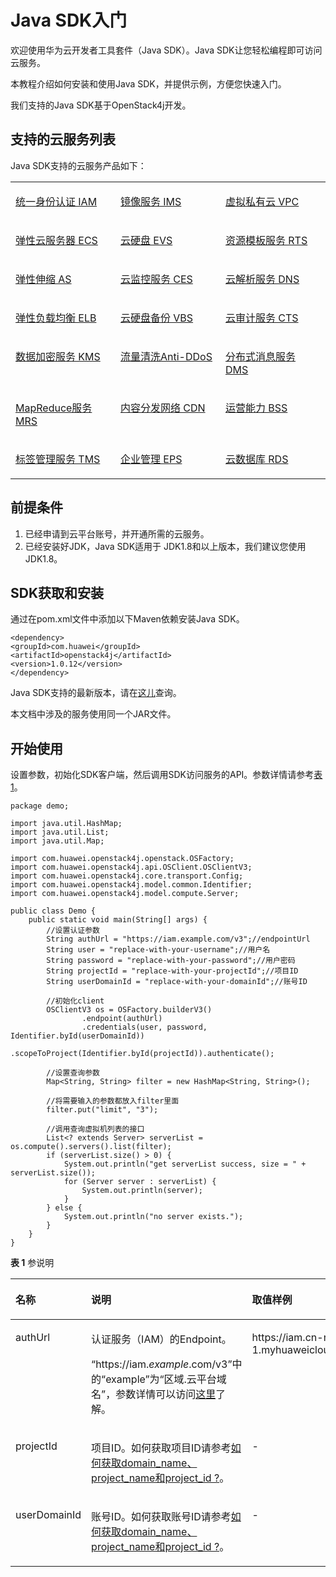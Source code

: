 # Java SDK入门<a name="sdk_01_0002"></a>

欢迎使用华为云开发者工具套件（Java SDK）。Java SDK让您轻松编程即可访问云服务。

本教程介绍如何安装和使用Java SDK，并提供示例，方便您快速入门。

我们支持的Java SDK基于OpenStack4j开发。

## 支持的云服务列表<a name="section17155134542410"></a>

Java SDK支持的云服务产品如下：

<a name="table1848320466268"></a>
<table><tbody><tr id="row048394632610"><td class="cellrowborder" valign="top" width="33.33333333333333%"><p id="p548314642615"><a name="p548314642615"></a><a name="p548314642615"></a><a href="IAM-Java-SDK示例.md">统一身份认证 IAM</a></p>
</td>
<td class="cellrowborder" valign="top" width="33.33333333333333%"><p id="p15483746112620"><a name="p15483746112620"></a><a name="p15483746112620"></a><a href="IMS-Java-SDK示例.md">镜像服务 IMS</a></p>
</td>
<td class="cellrowborder" valign="top" width="33.33333333333333%"><p id="p184834466266"><a name="p184834466266"></a><a name="p184834466266"></a><a href="VPC-Java-SDK示例.md">虚拟私有云 VPC</a></p>
</td>
</tr>
<tr id="row848314616261"><td class="cellrowborder" valign="top" width="33.33333333333333%"><p id="p8483154672611"><a name="p8483154672611"></a><a name="p8483154672611"></a><a href="ECS-Java-SDK示例.md">弹性云服务器 ECS</a></p>
</td>
<td class="cellrowborder" valign="top" width="33.33333333333333%"><p id="p7483546112619"><a name="p7483546112619"></a><a name="p7483546112619"></a><a href="EVS-Java-SDK示例.md">云硬盘 EVS</a></p>
</td>
<td class="cellrowborder" valign="top" width="33.33333333333333%"><p id="p348313467267"><a name="p348313467267"></a><a name="p348313467267"></a><a href="RTS-Java-SDK示例.md">资源模板服务 RTS</a></p>
</td>
</tr>
<tr id="row0483114672619"><td class="cellrowborder" valign="top" width="33.33333333333333%"><p id="p6483646192611"><a name="p6483646192611"></a><a name="p6483646192611"></a><a href="AS-Java-SDK示例.md">弹性伸缩 AS</a></p>
</td>
<td class="cellrowborder" valign="top" width="33.33333333333333%"><p id="p134831346172620"><a name="p134831346172620"></a><a name="p134831346172620"></a><a href="CES-Java-SDK示例.md">云监控服务 CES</a></p>
</td>
<td class="cellrowborder" valign="top" width="33.33333333333333%"><p id="p1848384618269"><a name="p1848384618269"></a><a name="p1848384618269"></a><a href="DNS-Java-SDK示例.md">云解析服务 DNS</a></p>
</td>
</tr>
<tr id="row12483246172614"><td class="cellrowborder" valign="top" width="33.33333333333333%"><p id="p1348344616268"><a name="p1348344616268"></a><a name="p1348344616268"></a><a href="ELB-Java-SDK示例.md">弹性负载均衡 ELB</a></p>
</td>
<td class="cellrowborder" valign="top" width="33.33333333333333%"><p id="p648416460264"><a name="p648416460264"></a><a name="p648416460264"></a><a href="VBS-Java-SDK示例.md">云硬盘备份 VBS</a></p>
</td>
<td class="cellrowborder" valign="top" width="33.33333333333333%"><p id="p17484144618266"><a name="p17484144618266"></a><a name="p17484144618266"></a><a href="CTS-Java-SDK示例.md">云审计服务 CTS</a></p>
</td>
</tr>
<tr id="row1448484632611"><td class="cellrowborder" valign="top" width="33.33333333333333%"><p id="p448413469262"><a name="p448413469262"></a><a name="p448413469262"></a><a href="KMS-Java-SDK示例.md">数据加密服务 KMS</a></p>
</td>
<td class="cellrowborder" valign="top" width="33.33333333333333%"><p id="p104845462264"><a name="p104845462264"></a><a name="p104845462264"></a><a href="Anti-DDoS-Java-SDK示例.md">流量清洗Anti-DDoS</a></p>
</td>
<td class="cellrowborder" valign="top" width="33.33333333333333%"><p id="p94841746142617"><a name="p94841746142617"></a><a name="p94841746142617"></a><a href="DMS-Java-SDK示例.md">分布式消息服务 DMS</a></p>
</td>
</tr>
<tr id="row11484946192618"><td class="cellrowborder" valign="top" width="33.33333333333333%"><p id="p3484346192613"><a name="p3484346192613"></a><a name="p3484346192613"></a><a href="MRS-Java-SDK示例.md">MapReduce服务 MRS</a></p>
</td>
<td class="cellrowborder" valign="top" width="33.33333333333333%"><p id="p174841446102618"><a name="p174841446102618"></a><a name="p174841446102618"></a><a href="CDN-Java-SDK示例.md">内容分发网络 CDN</a></p>
</td>
<td class="cellrowborder" valign="top" width="33.33333333333333%"><p id="p14518132417166"><a name="p14518132417166"></a><a name="p14518132417166"></a><a href="BSS-Java-SDK示例.md">运营能力 BSS</a></p>
</td>
</tr>
<tr id="row283900132410"><td class="cellrowborder" valign="top" width="33.33333333333333%"><p id="p684012062411"><a name="p684012062411"></a><a name="p684012062411"></a><a href="TMS-Java-SDK示例.md">标签管理服务 TMS</a></p>
</td>
<td class="cellrowborder" valign="top" width="33.33333333333333%"><p id="p3713185403415"><a name="p3713185403415"></a><a name="p3713185403415"></a><a href="EPS-Java-SDK示例.md">企业管理 EPS</a></p>
</td>
<td class="cellrowborder" valign="top" width="33.33333333333333%"><p id="p784020102415"><a name="p784020102415"></a><a name="p784020102415"></a><a href="RDS-Java-SDK示例.md">云数据库 RDS</a></p>
</td>
</tr>
</tbody>
</table>

## 前提条件<a name="section8152279"></a>

1.  已经申请到云平台账号，并开通所需的云服务。
2.  已经安装好JDK，Java SDK适用于 JDK1.8和以上版本，我们建议您使用 JDK1.8。

## SDK获取和安装<a name="section44512540161625"></a>

通过在pom.xml文件中添加以下Maven依赖安装Java SDK。

```
<dependency>
<groupId>com.huawei</groupId>
<artifactId>openstack4j</artifactId>
<version>1.0.12</version>
</dependency>
```

Java SDK支持的最新版本，请在[这儿](https://mvnrepository.com/artifact/com.huawei/openstack4j)查询。

本文档中涉及的服务使用同一个JAR文件。

## 开始使用<a name="section15818615161648"></a>

设置参数，初始化SDK客户端，然后调用SDK访问服务的API。参数详情请参考[表1](#table4561115173218)。

```
package demo;

import java.util.HashMap;
import java.util.List;
import java.util.Map;

import com.huawei.openstack4j.openstack.OSFactory;
import com.huawei.openstack4j.api.OSClient.OSClientV3;
import com.huawei.openstack4j.core.transport.Config;
import com.huawei.openstack4j.model.common.Identifier;
import com.huawei.openstack4j.model.compute.Server;

public class Demo {
    public static void main(String[] args) {
        //设置认证参数
        String authUrl = "https://iam.example.com/v3";//endpointUrl
        String user = "replace-with-your-username";//用户名
        String password = "replace-with-your-password";//用户密码
        String projectId = "replace-with-your-projectId";//项目ID
        String userDomainId = "replace-with-your-domainId";//账号ID

        //初始化client
        OSClientV3 os = OSFactory.builderV3()
                .endpoint(authUrl)
                .credentials(user, password, Identifier.byId(userDomainId))
                .scopeToProject(Identifier.byId(projectId)).authenticate();

        //设置查询参数
        Map<String, String> filter = new HashMap<String, String>();

        //将需要输入的参数都放入filter里面
        filter.put("limit", "3");

        //调用查询虚拟机列表的接口
        List<? extends Server> serverList = os.compute().servers().list(filter);
        if (serverList.size() > 0) {
            System.out.println("get serverList success, size = " + serverList.size());
            for (Server server : serverList) {
                System.out.println(server);
            }
        } else {
            System.out.println("no server exists.");
        }
    }
}
```

**表 1**  参说明

<a name="table4561115173218"></a>
<table><thead align="left"><tr id="row12561105113219"><th class="cellrowborder" valign="top" width="15.901590159015901%" id="mcps1.2.4.1.1"><p id="p195611252321"><a name="p195611252321"></a><a name="p195611252321"></a>名称</p>
</th>
<th class="cellrowborder" valign="top" width="39.38393839383938%" id="mcps1.2.4.1.2"><p id="p456145133212"><a name="p456145133212"></a><a name="p456145133212"></a>说明</p>
</th>
<th class="cellrowborder" valign="top" width="44.71447144714472%" id="mcps1.2.4.1.3"><p id="p175619553214"><a name="p175619553214"></a><a name="p175619553214"></a>取值样例</p>
</th>
</tr>
</thead>
<tbody><tr id="row175617593220"><td class="cellrowborder" valign="top" width="15.901590159015901%" headers="mcps1.2.4.1.1 "><p id="p155611355329"><a name="p155611355329"></a><a name="p155611355329"></a>authUrl</p>
</td>
<td class="cellrowborder" valign="top" width="39.38393839383938%" headers="mcps1.2.4.1.2 "><p id="p082312211563"><a name="p082312211563"></a><a name="p082312211563"></a>认证服务（IAM）的Endpoint。</p>
<p id="zh-cn_topic_0121671869_li10140171754817p0"><a name="zh-cn_topic_0121671869_li10140171754817p0"></a><a name="zh-cn_topic_0121671869_li10140171754817p0"></a>“https://iam.<em id="i86181317204018"><a name="i86181317204018"></a><a name="i86181317204018"></a>example</em>.com/v3”中的“example”为“区域.云平台域名”，参数详情可以访问<a href="https://developer.huaweicloud.com/endpoint" target="_blank" rel="noopener noreferrer">这里</a>了解。</p>
</td>
<td class="cellrowborder" valign="top" width="44.71447144714472%" headers="mcps1.2.4.1.3 "><p id="p105621519321"><a name="p105621519321"></a><a name="p105621519321"></a>https://iam.cn-north-1.myhuaweicloud.com/v3</p>
</td>
</tr>
<tr id="row1656275163214"><td class="cellrowborder" valign="top" width="15.901590159015901%" headers="mcps1.2.4.1.1 "><p id="p993913484"><a name="p993913484"></a><a name="p993913484"></a>projectId</p>
</td>
<td class="cellrowborder" valign="top" width="39.38393839383938%" headers="mcps1.2.4.1.2 "><p id="p664771152820"><a name="p664771152820"></a><a name="p664771152820"></a>项目ID。如何获取项目ID请参考<a href="如何获取domain_name-project_name和project_id.md">如何获取domain_name、project_name和project_id ?</a>。</p>
</td>
<td class="cellrowborder" valign="top" width="44.71447144714472%" headers="mcps1.2.4.1.3 "><p id="p2056295203213"><a name="p2056295203213"></a><a name="p2056295203213"></a>-</p>
</td>
</tr>
<tr id="row856217512326"><td class="cellrowborder" valign="top" width="15.901590159015901%" headers="mcps1.2.4.1.1 "><p id="p656217518325"><a name="p656217518325"></a><a name="p656217518325"></a>userDomainId</p>
</td>
<td class="cellrowborder" valign="top" width="39.38393839383938%" headers="mcps1.2.4.1.2 "><p id="p856285113212"><a name="p856285113212"></a><a name="p856285113212"></a>账号ID。如何获取账号ID请参考<a href="如何获取domain_name-project_name和project_id.md">如何获取domain_name、project_name和project_id ?</a>。</p>
</td>
<td class="cellrowborder" valign="top" width="44.71447144714472%" headers="mcps1.2.4.1.3 "><p id="p25628523215"><a name="p25628523215"></a><a name="p25628523215"></a>-</p>
</td>
</tr>
</tbody>
</table>

